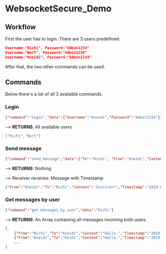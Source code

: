 # WebsocketSecure_Demo

## Workflow

First the user has to login. There are 3 users predefined:

```json
Username:"Richi", Password:"Admin1234"
Username:"Bert", Password:"Admin1234"
Username:"Kneidi", Password:"Admin1234"
```

After that, the two other commands can be used.

## Commands

Below there's a list of all 3 available commands.

### Login

```json
{"command":"login","data":{"Username":"Kneidi","Password":"Admin1234"}}
```

--> **RETURNS**: All available users

```json
["Richi","Bert"]
```

### Send message

```json
{"command":"send_message","data":{"To":"Richi", "From":"Kneidi","Content":"Succccer!"}}
```

--> **RETURNS**: Nothing

--> Receiver receives: Message with Timestamp

```json
{"From":"Kneidi","To":"Richi","Content":"Succccer!","Timestamp":"2019-03-31T19:14:17.1953196+02:00"}
```

### Get messages by user

```json
{"command":"get_messages_by_user","data":"Richi"}
```

--> **RETURNS**: An Array containing all messages involving both users.

```json
[
    {"From":"Richi","To":"Kneidi","Content":"Hallo.","Timestamp":"2019-03-31T19:01:16.8662934+02:00"},
    {"From":"Kneidi","To":"Richi","Content":"Hallo.","Timestamp":"2019-03-31T19:02:16.8662942+02:00"},
    ...
]
```